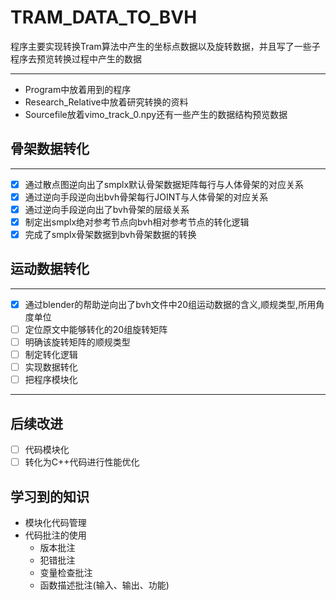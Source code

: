 # TRAM_DATA_TO_BVH
程序主要实现转换Tram算法中产生的坐标点数据以及旋转数据，并且写了一些子程序去预览转换过程中产生的数据

---



- Program中放着用到的程序
- Research_Relative中放着研究转换的资料
- Sourcefile放着vimo_track_0.npy还有一些产生的数据结构预览数据

## 骨架数据转化

---
- [x] 通过散点图逆向出了smplx默认骨架数据矩阵每行与人体骨架的对应关系
- [x] 通过逆向手段逆向出bvh骨架每行JOINT与人体骨架的对应关系
- [x] 通过逆向手段逆向出了bvh骨架的层级关系
- [x] 制定出smplx绝对参考节点向bvh相对参考节点的转化逻辑   
- [x] 完成了smplx骨架数据到bvh骨架数据的转换
## 运动数据转化
---
- [x] 通过blender的帮助逆向出了bvh文件中20组运动数据的含义,顺规类型,所用角度单位
- [ ] 定位原文中能够转化的20组旋转矩阵
- [ ] 明确该旋转矩阵的顺规类型
- [ ] 制定转化逻辑
- [ ] 实现数据转化
- [ ] 把程序模块化

---
## 后续改进
- [ ] 代码模块化
- [ ] 转化为C++代码进行性能优化
## 学习到的知识
- 模块化代码管理
- 代码批注的使用
  - 版本批注
  - 犯错批注
  - 变量检查批注
  - 函数描述批注(输入、输出、功能)
